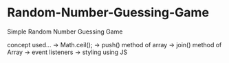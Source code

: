 # Random-Number-Guessing-Game
Simple Random Number Guessing Game

concept used...
-> Math.ceil();
-> push() method of array
-> join() method of Array
-> event listeners
-> styling using JS
